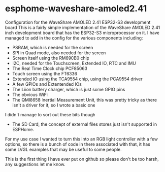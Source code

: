 # esphome-waveshare-amoled2.41
Configuration for the WaveShare AMOLED 2.41 ESP32-S3 development board 
This is a fairly simple implementation of the WaveShare AMOLED 2.41 inch development board that has the ESP32-S3 microprocessor on it.
I have managed to add in the config for the various components including:

- PSRAM, which is needed for the screen
- SPI in Quad mode, also needed for the screen
- Screen itself using the RM690B0 chip
- I2C, needed for the Touchscreen, Extended IO, RTC and IMU
- The Real Time Clock chip PCF85063
- Touch screen using the FT6336
- Extended IO using the TCA9554 chip, using the PCA9554 driver
- A few GPIOs and Extentended IOs
- The Liion battery charger, which is just some GPIO pins
- The obvious WiFi
- The QMI8658 Inertial Measurement Unit, this was pretty tricky as there isn't a driver for it, so I wrote a basic one

I didn't manage to sort out these bits though

- The SD Card, the concept of external files stores just isn't supported in ESPHome.

For my use case I wanted to turn this into an RGB light controller with a few options, so there is a bunch of code in there associated with that, it has some LVGL examples that may be useful to some people.

This is the first thing I have ever put on github so please don't be too harsh, any suggestions let me know.
